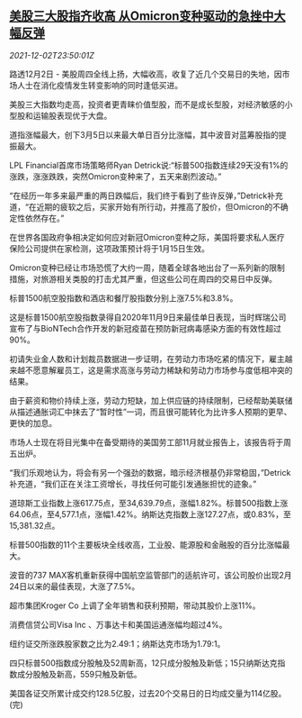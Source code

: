 <!--1638489662000-->
[美股三大股指齐收高 从Omicron变种驱动的急挫中大幅反弹](https://cn.reuters.com/article/usa-stocks-1202-thur-idCNKBS2IH2KW)
------

<div><i>2021-12-02T23:50:01Z</i></div><p>路透12月2日 - 美股周四全线上扬，大幅收高，收复了近几个交易日的失地，因市场人士在消化疫情发生转变影响的同时逢低买进。</p><p>美股三大指数均走高，投资者更青睐价值型股，而不是成长型股，对经济敏感的小型股和运输股表现优于大盘。</p><p>道指涨幅最大，创下3月5日以来最大单日百分比涨幅，其中波音对蓝筹股指的提振最大。</p><p>LPL Financial首席市场策略师Ryan Detrick说:“标普500指数连续29天没有1%的涨跌，涨涨跌跌，突然Omicron变种来了，五天来剧烈波动。”</p><p>“在经历一年多来最严重的两日跌幅后，我们终于看到了些许反弹，”Detrick补充道，“在近期的疲软之后，买家开始有所行动，并推高了股价，但Omicron的不确定性依然存在。”</p><p>在世界各国政府争相决定如何应对新冠Omicron变种之际，美国将要求私人医疗保险公司提供在家检测，这项政策预计将于1月15日生效。</p><p>Omicron变种已经让市场恐慌了大约一周，随着全球各地出台了一系列新的限制措施，对旅游相关类股的打击尤其严重，但这些公司在周四的交易日中反弹。</p><p>标普1500航空股指数和酒店和餐厅股指数分别上涨7.5%和3.8%。</p><p>这是标普1500航空股指数录得自2020年11月9日来最佳单日表现，当时辉瑞公司宣布了与BioNTech合作开发的新冠疫苗在预防新冠病毒感染方面的有效性超过90%。</p><p>初请失业金人数和计划裁员数据进一步证明，在劳动力市场吃紧的情况下，雇主越来越不愿意解雇员工，这是需求高涨与劳动力稀缺和劳动力市场参与度低相冲突的结果。</p><p>由于薪资和物价持续上涨，劳动力短缺，加上供应链的持续限制，已经帮助美联储从描述通胀词汇中抹去了“暂时性”一词，而且很可能转化为比许多人预期的更早、更快的加息。</p><p>市场人士现在将目光集中在备受期待的美国劳工部11月就业报告上，该报告将于周五出炉。</p><p>“我们乐观地认为，将会有另一个强劲的数据，暗示经济根基仍非常稳固，”Detrick补充道，“我们正在关注工资增长，寻找任何可能引发通胀担忧的迹象。”</p><p>道琼斯工业指数上涨617.75点，至34,639.79点，涨幅1.82%。标普500指数上涨64.06点，至4,577.1点，涨幅1.42%。纳斯达克指数上涨127.27点，或0.83%，至15,381.32点。</p><p>标普500指数的11个主要板块全线收高，工业股、能源股和金融股的百分比涨幅最大。</p><p>波音的737 MAX客机重新获得中国航空监管部门的适航许可，该公司股价出现2月24日以来的最佳表现，大涨了7.5%。</p><p>超市集团Kroger Co 上调了全年销售和获利预期，带动其股价上涨11%。</p><p>消费信贷公司Visa Inc 、万事达卡和美国运通涨幅均超过4%。</p><p>纽约证交所涨跌股家数之比为2.49:1；纳斯达克市场为1.79:1。</p><p>四只标普500指数成分股触及52周新高，12只成分股触及新低；15只纳斯达克指数成分股触及新高，559只触及新低。</p><p>美国各证交所累计成交约128.5亿股，过去20个交易日的日均成交量为114亿股。(完)</p>
